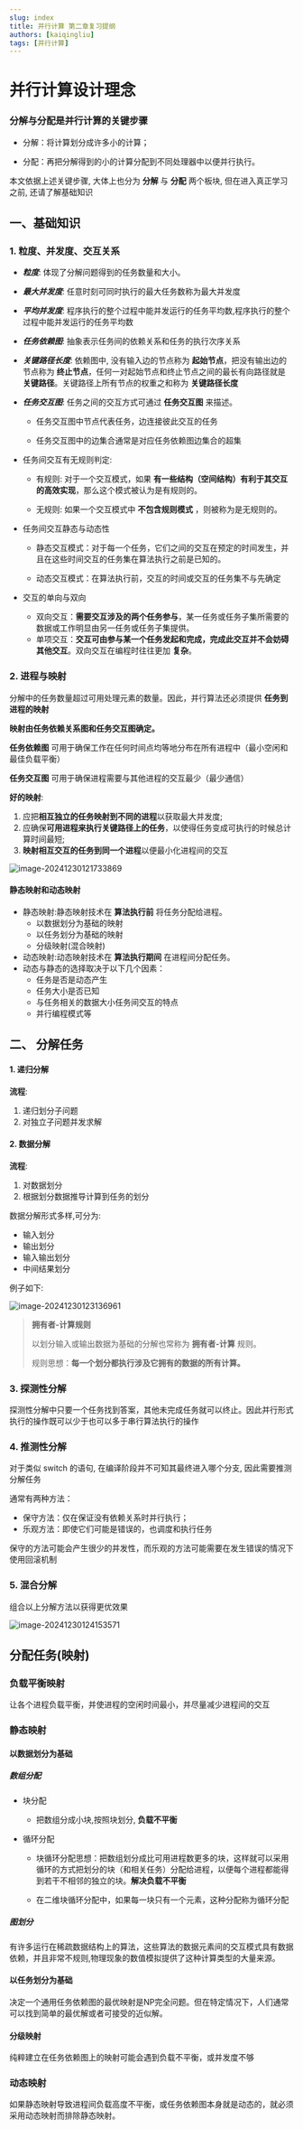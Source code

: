 ```yaml
---
slug: index
title: 并行计算 第二章复习提纲
authors: [kaiqingliu]
tags: [并行计算]
---
```


# 并行计算设计理念

### 分解与分配是并行计算的关键步骤

- 分解：将计算划分成许多小的计算；

- 分配：再把分解得到的小的计算分配到不同处理器中以便并行执行。

本文依据上述关键步骤, 大体上也分为 **分解** 与 **分配** 两个板块, 但在进入真正学习之前, 还请了解基础知识

## 一、基础知识

### 1. 粒度、并发度、交互关系

- ***粒度***: 体现了分解问题得到的任务数量和大小。

- ***最大并发度***: 任意时刻可同时执行的最大任务数称为最大并发度

- ***平均并发度***: 程序执行的整个过程中能并发运行的任务平均数,程序执行的整个过程中能并发运行的任务平均数

- ***任务依赖图***:  抽象表示任务间的依赖关系和任务的执行次序关系

- ***关键路径长度***: 依赖图中, 没有输入边的节点称为 **起始节点**，把没有输出边的节点称为 **终止节点**，任何一对起始节点和终止节点之间的最长有向路径就是 **关键路径**。关键路径上所有节点的权重之和称为 **关键路径长度**

- ***任务交互图***: 任务之间的交互方式可通过 **任务交互图** 来描述。

  - 任务交互图中节点代表任务，边连接彼此交互的任务

  - 任务交互图中的边集合通常是对应任务依赖图边集合的超集

- 任务间交互有无规则判定:

  - 有规则: 对于一个交互模式，如果 **有一些结构（空间结构）有利于其交互的高效实现**，那么这个模式被认为是有规则的。

  - 无规则: 如果一个交互模式中 **不包含规则模式** ，则被称为是无规则的。

- 任务间交互静态与动态性

  - 静态交互模式：对于每一个任务，它们之间的交互在预定的时间发生，并且在这些时间交互的任务集在算法执行之前是已知的。

  - 动态交互模式：在算法执行前，交互的时间或交互的任务集不与先确定

- 交互的单向与双向

  - 双向交互：**需要交互涉及的两个任务参与**，某一任务或任务子集所需要的数据或工作明显由另一任务或任务子集提供。
  - 单项交互：**交互可由参与某一个任务发起和完成，完成此交互并不会妨碍其他交互**。双向交互在编程时往往更加 **复杂**。

### 2. 进程与映射

分解中的任务数量超过可用处理元素的数量。因此，并行算法还必须提供 **任务到进程的映射**

**映射由任务依赖关系图和任务交互图确定。**

**任务依赖图** 可用于确保工作在任何时间点均等地分布在所有进程中（最小空闲和最佳负载平衡）

**任务交互图** 可用于确保进程需要与其他进程的交互最少（最少通信）

**好的映射**: 

1. 应把**相互独立的任务映射到不同的进程**以获取最大并发度; 
2. 应确保**可用进程来执行关键路径上的任务**，以使得任务变成可执行的时候总计算时间最短; 
3. **映射相互交互的任务到同一个进程**以便最小化进程间的交互

![image-20241230121733869](./images/image-20241230121733869.png)

#### 静态映射和动态映射

- 静态映射:静态映射技术在 **算法执行前** 将任务分配给进程。
  - 以数据划分为基础的映射
  - 以任务划分为基础的映射
  - 分级映射(混合映射)
- 动态映射:动态映射技术在 **算法执行期间** 在进程间分配任务。
- 动态与静态的选择取决于以下几个因素：
  - 任务是否是动态产生
  - 任务大小是否已知
  - 与任务相关的数据大小任务间交互的特点
  - 并行编程模式等

## 二、 分解任务

#### 1. 递归分解

**流程**:

1. 递归划分子问题
2. 对独立子问题并发求解

#### 2. 数据分解

**流程**:

1. 对数据划分
2. 根据划分数据推导计算到任务的划分

数据分解形式多样,可分为:

- 输入划分
- 输出划分
- 输入输出划分
- 中间结果划分

例子如下:

![image-20241230123136961](./images/image-20241230123136961.png)

> **拥有者-计算规则**
>
> 以划分输入或输出数据为基础的分解也常称为 **拥有者-计算** 规则。
>
> 规则思想：**每一个划分都执行涉及它拥有的数据的所有计算。**

### 3. 探测性分解

探测性分解中只要一个任务找到答案，其他未完成任务就可以终止。因此并行形式执行的操作既可以少于也可以多于串行算法执行的操作

### 4. 推测性分解

对于类似 switch 的语句, 在编译阶段并不可知其最终进入哪个分支, 因此需要推测分解任务

通常有两种方法：

- 保守方法：仅在保证没有依赖关系时并行执行；
- 乐观方法：即使它们可能是错误的，也调度和执行任务

保守的方法可能会产生很少的并发性，而乐观的方法可能需要在发生错误的情况下使用回滚机制

### 5. 混合分解

组合以上分解方法以获得更优效果

![image-20241230124153571](./images/image-20241230124153571.png)

## 分配任务(映射)

### 负载平衡映射

让各个进程负载平衡，并使进程的空闲时间最小，并尽量减少进程间的交互

### 静态映射

#### 以数据划分为基础

##### 数组分配

- 块分配
  - 把数组分成小块,按照块划分, **负载不平衡**

- 循环分配

  - 块循环分配思想：把数组划分成比可用进程数更多的块，这样就可以采用循环的方式把划分的块（和相关任务）分配给进程，以便每个进程都能得到若干不相邻的独立的块。**解决负载不平衡**

  - 在二维块循环分配中，如果每一块只有一个元素，这种分配称为循环分配

##### 图划分

有许多运行在稀疏数据结构上的算法，这些算法的数据元素间的交互模式具有数据依赖，并且非常不规则,物理现象的数值模拟提供了这种计算类型的大量来源。

#### 以任务划分为基础

决定一个通用任务依赖图的最优映射是NP完全问题。但在特定情况下，人们通常可以找到简单的最优解或者可接受的近似解。

#### 分级映射

纯粹建立在任务依赖图上的映射可能会遇到负载不平衡，或并发度不够



### 动态映射

如果静态映射导致进程间负载高度不平衡，或任务依赖图本身就是动态的，就必须采用动态映射而排除静态映射。